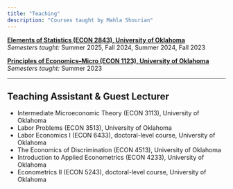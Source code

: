 ```yaml
---
title: "Teaching"
description: "Courses taught by Mahla Shourian"
---
```



[**Elements of Statistics (ECON 2843), University of Oklahoma**](https://ou-public.courseleaf.com/courses/econ/)  
_Semesters taught:_ Summer 2025, Fall 2024, Summer 2024, Fall 2023  

[**Principles of Economics–Micro (ECON 1123), University of Oklahoma**](https://ou-public.courseleaf.com/courses/econ/)  
_Semesters taught:_ Summer 2023  

---

## Teaching Assistant & Guest Lecturer

- Intermediate Microeconomic Theory (ECON 3113), University of Oklahoma  
- Labor Problems (ECON 3513), University of Oklahoma
- Labor Economics I (ECON 6433), doctoral-level course, University of Oklahoma  
- The Economics of Discrimination (ECON 4513), University of Oklahoma  
- Introduction to Applied Econometrics (ECON 4233), University of Oklahoma  
- Econometrics II (ECON 5243), doctoral-level course, University of Oklahoma
